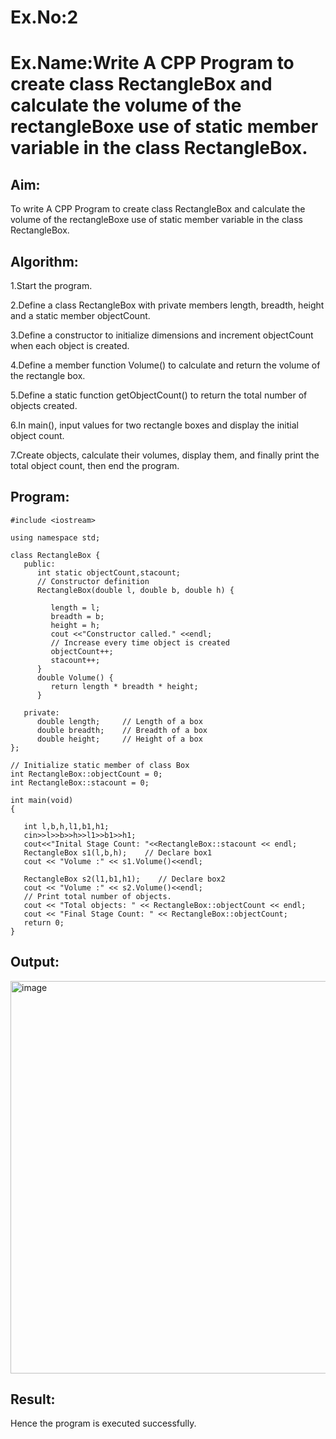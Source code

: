# Ex.No:2
# Ex.Name:Write A CPP Program to create class RectangleBox and calculate the volume of the rectangleBoxe use of static member variable in the class RectangleBox.

## Aim:
To write A CPP Program to create class RectangleBox and calculate the volume of the rectangleBoxe use of static member variable in the class RectangleBox.

## Algorithm:
1.Start the program.

2.Define a class RectangleBox with private members length, breadth, height and a static member objectCount.

3.Define a constructor to initialize dimensions and increment objectCount when each object is created.

4.Define a member function Volume() to calculate and return the volume of the rectangle box.

5.Define a static function getObjectCount() to return the total number of objects created.

6.In main(), input values for two rectangle boxes and display the initial object count.

7.Create objects, calculate their volumes, display them, and finally print the total object count, then end the program.




## Program:
```
#include <iostream>
 
using namespace std;

class RectangleBox {
   public:
      int static objectCount,stacount;
      // Constructor definition
      RectangleBox(double l, double b, double h) {
         
         length = l;
         breadth = b;
         height = h;
         cout <<"Constructor called." <<endl;
         // Increase every time object is created
         objectCount++;
         stacount++;
      }
      double Volume() {
         return length * breadth * height;
      }
      
   private:
      double length;     // Length of a box
      double breadth;    // Breadth of a box
      double height;     // Height of a box
};

// Initialize static member of class Box
int RectangleBox::objectCount = 0;
int RectangleBox::stacount = 0;

int main(void) 
{
      
   int l,b,h,l1,b1,h1;
   cin>>l>>b>>h>>l1>>b1>>h1;
   cout<<"Inital Stage Count: "<<RectangleBox::stacount << endl;
   RectangleBox s1(l,b,h);    // Declare box1
   cout << "Volume :" << s1.Volume()<<endl;
   
   RectangleBox s2(l1,b1,h1);    // Declare box2
   cout << "Volume :" << s2.Volume()<<endl;
   // Print total number of objects.
   cout << "Total objects: " << RectangleBox::objectCount << endl;
   cout << "Final Stage Count: " << RectangleBox::objectCount;
   return 0;
}
```

## Output:
<img width="1250" height="628" alt="image" src="https://github.com/user-attachments/assets/ba19291f-30dd-4881-a0a5-271fd9b3eb46" />



## Result:
Hence the program is executed successfully.

